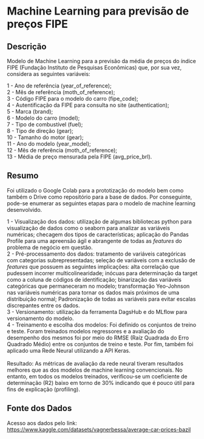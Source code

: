 # Machine Learning para previsão de preços FIPE

## Descrição

Modelo de Machine Learning para a previsão da média de preços do índice FIPE (Fundação Instituto de Pesquisas Econômicas) que, por sua vez, considera as seguintes variáveis:<br>

1 - Ano de referência (year_of_reference); <br>
2 - Mês de referência (moth_of_reference); <br>
3 - Código FIPE para o modelo do carro (fipe_code);<br>
4 - Autentificação da FIPE para consulta no site (authentication);<br>
5 - Marca (brand);<br>
6 - Modelo do carro (model);<br>
7 - Tipo de combustível (fuel);<br>
8 - Tipo de direção (gear);<br>
10 - Tamanho do motor (gear);<br>
11 - Ano do modelo (year_model);<br>
12 - Mês de referência (moth_of_reference);<br>
13 - Média de preço mensurada pela FIPE (avg_price_brl).

## Resumo

Foi utilizado o Google Colab para a prototização do modelo bem como também o Drive como repositório para a base de dados. Por conseguinte, pode-se enumerar as seguintes etapas para o modelo de machine learning desenvolvido. <br>

1 - Visualização dos dados: utilização de algumas bibliotecas python para visualização de dados como o seaborn para analizar as variáveis numéricas; checagem dos tipos de características; aplicação do Pandas Profile para uma apreensão ágil e abrangente de todas as *features* do problema de negócio em questão.<br>
2 - Pré-processamento dos dados: tratamento de variáveis categóricas com categorias subrepresentadas; seleção de variáveis com a exclusão de *features* que possuem as seguintes implicações: alta correlação que pudessem incorrer  multicolinearidade; inócuas para determinação da target como a coluna de códigos de identificação; binarização das variáveis categóricas que permaneceram no modelo; transformação Yeo-Johnson nas variáveis numéricas para tornar os dados mais próximos de uma distribuição normal; Padronização de todas as variáveis para evitar escalas discrepantes entre os dados.<br>
3 - Versionamento: utilização da ferramenta DagsHub e do MLflow para versionamento do modelo.<br> 
4 - Treinamento e escolha dos modelos: Foi definido os conjuntos de treino e teste. Foram treinados modelos regressores e a avaliação do desempenho dos mesmos foi por meio do RMSE (Raíz Quadrada do Erro Quadrado Médio) entre os conjuntos de treino e teste. Por fim, também foi aplicado uma Rede Neural utilizando a API Keras.<br><br>
Resultado: As métricas de avaliação da rede neural tiveram resultados melhores que as dos modelos de machine learning convencionais. No entanto, em todos os modelos treinados, verificou-se um coeficiente de determinação (R2) baixo em torno de 30% indicando que é pouco útil para fins de explicação (profiling).<br>

## Fonte dos Dados<br>

Acesso aos dados pelo link: https://www.kaggle.com/datasets/vagnerbessa/average-car-prices-bazil





